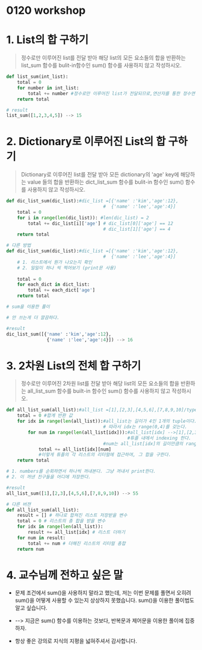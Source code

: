 # 0120 workshop



# 1. List의 합 구하기

> 정수로만 이루어진 list를 전달 받아 해당 list의 모든 요소들의 합을 반환하는 list_sum 함수를 bulit-in함수인 sum() 함수를 사용하지 않고 작성하시오.

```python
def list_sum(int_list):
    total = 0
    for number in int_list:
        total += number #정수로만 이루어진 list가 전달되므로,연산자를 통한 정수연산이 된다.
    return total
```

```python
# result
list_sum([1,2,3,4,5]) --> 15
```



# 2. Dictionary로 이루어진 List의 합 구하기

> Dictionary로 이루어진 list를 전달 받아 모든 dictionary의 'age' key에 해당하는 value 들의 합을 반환하는 dict_list_sum 함수를 bulit-in 함수인 sum() 함수를 사용하지 않고 작성하시오.

```python
def dic_list_sum(dic_list):#dic_list =[{'name' :'kim','age':12}, 
    								#  {'name' :'lee','age':4}]
    total = 0
    for i in range(len(dic_list)): #len(dic_list) = 2
        total += dic_list[i]['age'] # dic_list[0]['age'] == 12
        							# dic_list[1]['age'] == 4
    return total
```

```python
# 다른 방법
def dic_list_sum(dic_list):#dic_list =[{'name' :'kim','age':12}, 
    								#  {'name' :'lee','age':4}]
    # 1. 리스트에서 뭔가 나오는지 확인
	# 2. 일일이 하나 씩 찍어보기 (print문 사용)
      
    total = 0
    for each_dict in dict_list:
        total += each_dict['age']
    return total
```

```python
# sum을 이용한 풀이

# 안 쓰는게 더 깔끔하다.
```



```python
#result
dic_list_sum([{'name' :'kim','age':12},
               {'name' :'lee','age':4}]) --> 16
```





# 3. 2차원 List의 전체 합 구하기

> 정수로만 이루어진 2차원 list를 전달 받아 해당 list의 모든 요소들의 합을 반환하는 all_list_sum 함수를 built-in 함수인 sum() 함수를 사용하지 않고 작성하시오.

```python
def all_list_sum(all_list):#all_list =[1],[2,3],[4,5,6],[7,8,9,10]/type :tuple
    total = 0 #합계 반환 값
    for idx in range(len(all_list)):#all_list는 길이가 4인 1개의 tuple이다.
        							# 따라서 idx는 range(0,4)를 갖는다.
        for num in range(len(all_list[idx])):#all_list[idx] -->[1],[2,3]...
            								 #튜플 내에서 indexing 한다.
                					#num는 all_list[idx]의 길이만큼의 range를 갖는다
            total += all_list[idx][num] 
            #이렇게 튜플의 각 리스트의 리터럴에 접근하여, 그 합을 구한다.
    return total

# 1. numbers를 순회하면서 하나씩 꺼내본다. 그냥 꺼내서 print한다.
# 2. 이 꺼낸 친구들을 어디에 저장한다.
```

```python
#result
all_list_sum([1],[2,3],[4,5,6],[7,8,9,10]) --> 55
```

```python
# 다른 버젼
def all_list_sum(all_list):
    result = [] # 하나로 합쳐진 리스트 저장받을 변수
    total = 0 # 리스트의 총 합을 받을 변수
    for idx in range(len(all_list)):
        result += all_list[idx] # 리스트 더하기
    for num in result:
        total += num # 더해진 리스트의 리터럴 총합
    return num

```





# 4. 교수님께 전하고 싶은 말

* 문제 조건에서 sum()을 사용하지 말라고 했는데, 저는 이번 문제를 풀면서 오히려 sum()을 어떻게 사용할 수 있는지 상상하지 못했습니다.  sum()을 이용한 풀이법도 알고 싶습니다.
* --> 지금은 sum() 함수를 이용하는 것보다, 반복문과 제어문을 이용한 풀이에 집중하자.



* 항상 좋은 강의로 지식의 지평을 넓혀주셔서 감사합니다.